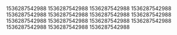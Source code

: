 1536287542988
1536287542988
1536287542988
1536287542988
1536287542988
1536287542988
1536287542988
1536287542988
1536287542988
1536287542988
1536287542988
1536287542988
1536287542988
1536287542988
1536287542988